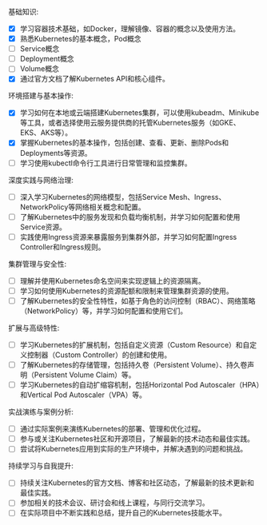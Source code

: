 基础知识:

- [X] 学习容器技术基础，如Docker，理解镜像、容器的概念以及使用方法。
- [X] 熟悉Kubernetes的基本概念，Pod概念
- [ ] Service概念
- [ ] Deployment概念
- [ ] Volume概念
- [X] 通过官方文档了解Kubernetes API和核心组件。

环境搭建与基本操作:

- [X] 学习如何在本地或云端搭建Kubernetes集群，可以使用kubeadm、Minikube等工具，或者选择使用云服务提供商的托管Kubernetes服务（如GKE、EKS、AKS等）。
- [X] 掌握Kubernetes的基本操作，包括创建、查看、更新、删除Pods和Deployments等资源。
- [ ] 学习使用kubectl命令行工具进行日常管理和监控集群。

深度实践与网络治理:

- [ ] 深入学习Kubernetes的网络模型，包括Service Mesh、Ingress、NetworkPolicy等网络相关概念和配置。
- [ ] 了解Kubernetes中的服务发现和负载均衡机制，并学习如何配置和使用Service资源。
- [ ] 实践使用Ingress资源来暴露服务到集群外部，并学习如何配置Ingress Controller和Ingress规则。

集群管理与安全性:

- [ ] 理解并使用Kubernetes命名空间来实现逻辑上的资源隔离。
- [ ] 学习如何使用Kubernetes的资源配额和限制来管理集群资源的使用。
- [ ] 了解Kubernetes的安全性特性，如基于角色的访问控制（RBAC）、网络策略（NetworkPolicy）等，并学习如何配置和使用它们。

扩展与高级特性:

- [ ] 学习Kubernetes的扩展机制，包括自定义资源（Custom Resource）和自定义控制器（Custom Controller）的创建和使用。
- [ ] 了解Kubernetes的存储管理，包括持久卷（Persistent Volume）、持久卷声明（Persistent Volume Claim）等。
- [ ] 学习Kubernetes的自动扩缩容机制，包括Horizontal Pod Autoscaler（HPA）和Vertical Pod Autoscaler（VPA）等。

实战演练与案例分析:

- [ ] 通过实际案例来演练Kubernetes的部署、管理和优化过程。
- [ ] 参与或关注Kubernetes社区和开源项目，了解最新的技术动态和最佳实践。
- [ ] 尝试将Kubernetes应用到实际的生产环境中，并解决遇到的问题和挑战。

持续学习与自我提升:

- [ ] 持续关注Kubernetes的官方文档、博客和社区动态，了解最新的技术更新和最佳实践。
- [ ] 参加相关的技术会议、研讨会和线上课程，与同行交流学习。
- [ ] 在实际项目中不断实践和总结，提升自己的Kubernetes技能水平。
